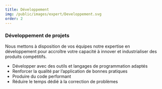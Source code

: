 ```yaml
---
title: Développement
img: /public/images/expert/Developpement.svg
order: 2
---
```


### Développement de projets

Nous mettons à disposition de vos équipes notre expertise en développement pour accroître votre capacité à innover et industrialiser des produits compétitifs.

* Développer avec des outils et langages de programmation adaptés
* Renforcer la qualité par l’application de bonnes pratiques
* Produire du code performant
* Réduire le temps dédié à la correction de problèmes
